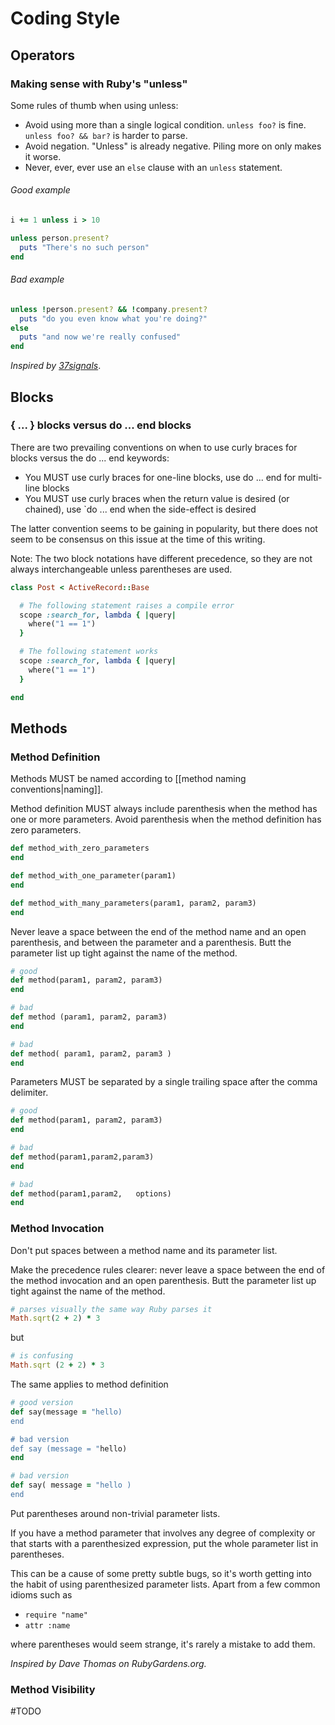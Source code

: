 # Coding Style

## Operators

### Making sense with Ruby's "unless" 

Some rules of thumb when using unless:

* Avoid using more than a single logical condition. `unless foo?` is fine. `unless foo? && bar?` is harder to parse.
* Avoid negation. "Unless" is already negative. Piling more on only makes it worse.
* Never, ever, ever use an `else` clause with an `unless` statement.

###### Good example

```ruby
i += 1 unless i > 10

unless person.present?
  puts "There's no such person" 
end
```

###### Bad example

```ruby
unless !person.present? && !company.present?
  puts "do you even know what you're doing?" 
else
  puts "and now we're really confused" 
end
```

_Inspired by [37signals][1]_.


## Blocks

### { ... } blocks versus do ... end blocks

There are two prevailing conventions on when to use curly braces for blocks versus the do ... end keywords:

* You MUST use curly braces for one-line blocks, use do ... end for multi-line blocks
* You MUST use curly braces when the return value is desired (or chained), use `do ... end when the side-effect is desired

The latter convention seems to be gaining in popularity, but there does not seem to be consensus on this issue at the time of this writing.

Note: The two block notations have different precedence, so they are not always interchangeable unless parentheses are used.

```ruby
class Post < ActiveRecord::Base

  # The following statement raises a compile error
  scope :search_for, lambda { |query|
    where("1 == 1")
  }

  # The following statement works
  scope :search_for, lambda { |query|
    where("1 == 1")
  }

end
```

## Methods

### Method Definition

Methods MUST be named according to [[method naming conventions|naming]].

Method definition MUST always include parenthesis when the method has one or more parameters. Avoid parenthesis when the method definition has zero parameters.

```ruby
def method_with_zero_parameters
end

def method_with_one_parameter(param1)
end

def method_with_many_parameters(param1, param2, param3)
end
```

Never leave a space between the end of the method name and an open parenthesis, and between the parameter and a parenthesis. Butt the parameter list up tight against the name of the method.

```ruby
# good
def method(param1, param2, param3)
end

# bad
def method (param1, param2, param3)
end

# bad
def method( param1, param2, param3 )
end
```

Parameters MUST be separated by a single trailing space after the comma delimiter.

```ruby
# good
def method(param1, param2, param3)
end

# bad
def method(param1,param2,param3)
end

# bad
def method(param1,param2,   options)
end
```

### Method Invocation

Don't put spaces between a method name and its parameter list.

Make the precedence rules clearer: never leave a space between the end of the method invocation and an open parenthesis. Butt the parameter list up tight against the name of the method.

```ruby
# parses visually the same way Ruby parses it
Math.sqrt(2 + 2) * 3 
```

but

```ruby
# is confusing
Math.sqrt (2 + 2) * 3
```

The same applies to method definition

```ruby
# good version
def say(message = "hello)
end

# bad version
def say (message = "hello)
end

# bad version
def say( message = "hello )
end
```

Put parentheses around non-trivial parameter lists.

If you have a method parameter that involves any degree of complexity or that starts with a parenthesized expression, put the whole parameter list in parentheses.

This can be a cause of some pretty subtle bugs, so it's worth getting into the habit of using parenthesized parameter lists. Apart from a few common idioms such as

* `require "name"`
* `attr :name`

where parentheses would seem strange, it's rarely a mistake to add them.

_Inspired by Dave Thomas on RubyGardens.org._

### Method Visibility

 #TODO

  [1]: http://37signals.com/svn/posts/2699-making-sense-with-rubys-unless
